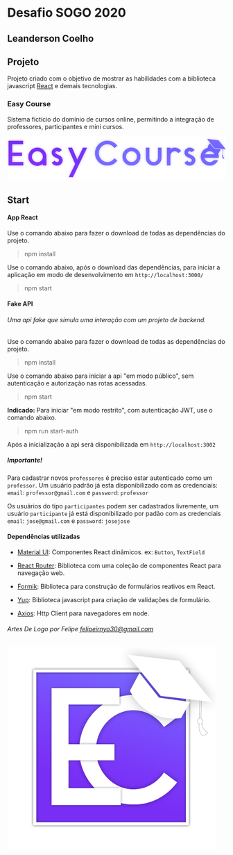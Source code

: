# Desafio SOGO 2020

## Leanderson Coelho

## Projeto 

Projeto criado com o objetivo de mostrar as habilidades com a biblioteca javascript [React](https://pt-br.reactjs.org/) e demais tecnologias.

### Easy Course

Sistema fictício do domínio de cursos online, permitindo a integração de professores, participantes e mini cursos.

![](https://raw.githubusercontent.com/Leanderson-Coelho/sogo-2020/master/front_end/src/assets/Easy_Course_logo_com_cor.png?token=AIJDUIF53ZMRLIDMY27POFK622D4I)

## Start

#### App React

Use o comando abaixo para fazer o download de todas as dependências do projeto.
> npm install

Use o comando abaixo, após o download das dependências, para iniciar a aplicação em modo de desenvolvimento em `http://localhost:3000/`

> npm start

#### Fake API

###### Uma api fake que simula uma interação com um projeto de backend.

Use o comando abaixo para fazer o download de todas as dependências do projeto.
> npm install

Use o comando abaixo para iniciar a api "em modo público", sem autenticação e autorização nas rotas acessadas.
> npm start

**Indicado:** Para iniciar "em modo restrito", com autenticação JWT, use o comando abaixo.
> npm run start-auth

Após a inicialização a api será disponibilizada em `http://localhost:3002`

##### Importante!

Para cadastrar novos `professores` é preciso estar autenticado como um `professor`. Um usuário padrão já esta disponibilizado com as credenciais: `email`: `professor@gmail.com` e `password`: `professor`

Os usuários do tipo `participantes` podem ser cadastrados livremente, um usuário `participante` já está disponibilizado por padão com as credenciais `email`: `jose@gmail.com` e `password`: `josejose`


#### Dependências utilizadas
* [Material UI](https://material-ui.com/pt/): Componentes React dinâmicos. ex: `Button`, `TextField`

* [React Router](https://reacttraining.com/react-router/): Biblioteca com uma coleção de componentes React para navegação web.

* [Formik](https://jaredpalmer.com/formik/): Biblioteca para  construção de formulários reativos em React.

* [Yup](https://www.npmjs.com/package/yup): Biblioteca javascript para criação de validações de formulário.

* [Axios](): Http Client para navegadores em node.

###### Artes De Logo por Felipe *felipeirnyo30@gmail.com*
![](https://raw.githubusercontent.com/Leanderson-Coelho/sogo-2020/master/front_end/src/assets/EC_logo_branca_com_fundo.png?token=AIJDUIDSOFH3OYM5DVTKITC622GWM)
